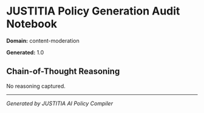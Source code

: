 # JUSTITIA Policy Generation Audit Notebook

**Domain:** content-moderation

**Generated:** 1.0

## Chain-of-Thought Reasoning

No reasoning captured.

---

*Generated by JUSTITIA AI Policy Compiler*
